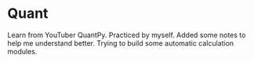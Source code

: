 # Quant
Learn from YouTuber QuantPy. Practiced by myself. Added some notes to help me understand better.
Trying to build some automatic calculation modules.
